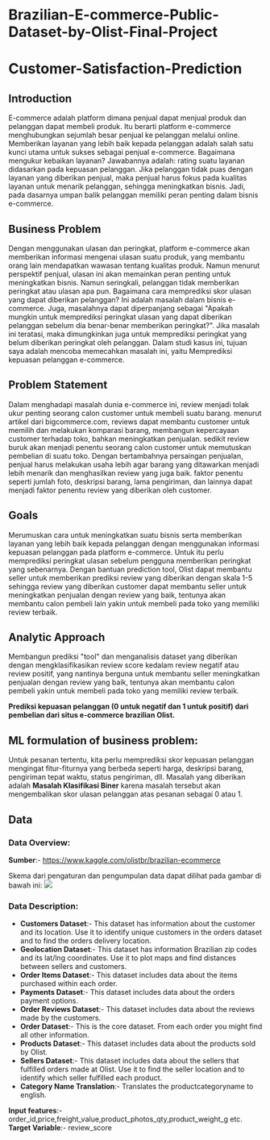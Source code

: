 # Brazilian-E-commerce-Public-Dataset-by-Olist-Final-Project

# Customer-Satisfaction-Prediction


## Introduction
E-commerce adalah platform dimana penjual dapat menjual produk dan pelanggan dapat membeli produk. Itu berarti platform e-commerce menghubungkan sejumlah besar penjual ke pelanggan melalui online. Memberikan layanan yang lebih baik kepada pelanggan adalah salah satu kunci utama untuk sukses sebagai penjual e-commerce.
Bagaimana mengukur kebaikan layanan?
Jawabannya adalah: rating suatu layanan didasarkan pada kepuasan pelanggan. Jika pelanggan tidak puas dengan layanan yang diberikan penjual, maka penjual harus fokus pada kualitas layanan untuk menarik pelanggan, sehingga meningkatkan bisnis. Jadi, pada dasarnya umpan balik pelanggan memiliki peran penting dalam bisnis e-commerce.

## Business Problem
Dengan menggunakan ulasan dan peringkat, platform e-commerce akan memberikan informasi mengenai ulasan suatu produk, yang membantu orang lain mendapatkan wawasan tentang kualitas produk. Namun menurut perspektif penjual, ulasan ini akan memainkan peran penting untuk meningkatkan bisnis. Namun seringkali, pelanggan tidak memberikan peringkat atau ulasan apa pun. Bagaimana cara memprediksi skor ulasan yang dapat diberikan pelanggan? Ini adalah masalah dalam bisnis e-commerce. Juga, masalahnya dapat diperpanjang sebagai "Apakah mungkin untuk memprediksi peringkat ulasan yang dapat diberikan pelanggan sebelum dia benar-benar memberikan peringkat?". Jika masalah ini teratasi, maka dimungkinkan juga untuk memprediksi peringkat yang belum diberikan peringkat oleh pelanggan. Dalam studi kasus ini, tujuan saya adalah mencoba memecahkan masalah ini, yaitu Memprediksi kepuasan pelanggan e-commerce.

## Problem Statement
Dalam menghadapi masalah dunia e-commerce ini, review menjadi tolak ukur penting seorang calon customer untuk membeli suatu barang. menurut artikel dari bigcommerce.com, reviews dapat membantu customer untuk memilih dan melakukan komparasi barang, membangun kepercayaan customer terhadap toko, bahkan meningkatkan penjualan. sedikit review buruk akan menjadi penentu seorang calon customer untuk memutuskan pembelian di suatu toko. Dengan bertambahnya persaingan penjualan, penjual harus melakukan usaha lebih agar barang yang ditawarkan menjadi lebih menarik dan menghasilkan review yang juga baik. faktor penentu seperti jumlah foto, deskripsi barang, lama pengiriman, dan lainnya dapat menjadi faktor penentu review yang diberikan oleh customer.

## Goals
Merumuskan cara untuk meningkatkan suatu bisnis serta memberikan layanan yang lebih baik kepada pelanggan dengan menggunakan informasi kepuasan pelanggan pada platform e-commerce. Untuk itu perlu memprediksi peringkat ulasan sebelum pengguna memberikan peringkat yang sebenarnya.  Dengan bantuan prediction tool, Olist dapat membantu seller untuk memberikan prediksi review yang diberikan dengan skala 1-5 sehingga review yang diberikan customer dapat membantu seller untuk meningkatkan penjualan dengan review yang baik, tentunya akan membantu calon pembeli lain yakin untuk membeli pada toko yang memiliki review terbaik.

## Analytic Approach
Membangun prediksi "tool" dan menganalisis dataset yang diberikan dengan mengklasifikasikan review score kedalam review negatif atau review positif, yang nantinya berguna untuk membantu seller meningkatkan penjualan dengan review yang baik, tentunya akan membantu calon pembeli yakin untuk membeli pada toko yang memiliki review terbaik.


**Prediksi kepuasan pelanggan (0 untuk negatif dan 1 untuk positif) dari pembelian dari situs e-commerce brazilian Olist.**

## ML formulation of business problem:
Untuk pesanan tertentu, kita perlu memprediksi skor kepuasan pelanggan mengingat fitur-fiturnya yang berbeda seperti harga, deskripsi barang, pengiriman tepat waktu, status pengiriman, dll. Masalah yang diberikan adalah **Masalah Klasifikasi Biner** karena masalah tersebut akan mengembalikan skor ulasan pelanggan atas pesanan sebagai 0 atau 1.


## Data
### Data Overview:
**Sumber**:- https://www.kaggle.com/olistbr/brazilian-ecommerce

Skema dari pengaturan dan pengumpulan data dapat dilihat pada gambar di bawah ini:
<img src="https://i.imgur.com/HRhd2Y0.png" />

### Data Description:
* **Customers Dataset**:-
This dataset has information about the customer and its location. Use it to identify unique customers in the orders dataset and to find the orders delivery location.
* **Geolocation Dataset**:-
This dataset has information Brazilian zip codes and its lat/lng coordinates. Use it to plot maps and find distances between sellers and customers.
* **Order Items Dataset**:-
This dataset includes data about the items purchased within each order.
* **Payments Dataset**:-
This dataset includes data about the orders payment options.
* **Order Reviews Dataset**:-
This dataset includes data about the reviews made by the customers.
* **Order Dataset**:-
This is the core dataset. From each order you might find all other information.
* **Products Dataset**:-
This dataset includes data about the products sold by Olist.
* **Sellers Dataset**:-
This dataset includes data about the sellers that fulfilled orders made at Olist. Use it to find the seller location and to identify which seller fulfilled each product.
* **Category Name Translation**:-
Translates the productcategoryname to english.

**Input features**:- order_id,price,freight_value,product_photos_qty,product_weight_g etc.
**Target Variable**:- review_score
